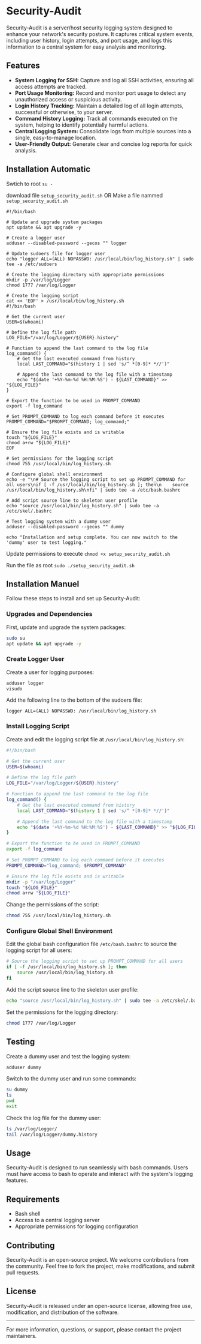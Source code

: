 # Security-Audit

Security-Audit is a server/host security logging system designed to enhance your network's security posture. It captures critical system events, including user history, login attempts, and port usage, and logs this information to a central system for easy analysis and monitoring.

## Features

- **System Logging for SSH:** Capture and log all SSH activities, ensuring all access attempts are tracked.
- **Port Usage Monitoring:** Record and monitor port usage to detect any unauthorized access or suspicious activity.
- **Login History Tracking:** Maintain a detailed log of all login attempts, successful or otherwise, to your server.
- **Command History Logging:** Track all commands executed on the system, helping to identify potentially harmful actions.
- **Central Logging System:** Consolidate logs from multiple sources into a single, easy-to-manage location.
- **User-Friendly Output:** Generate clear and concise log reports for quick analysis.

## Installation Automatic
Swtich to root `su -`

download file `setup_security_audit.sh`
OR 
Make a file nammed `setup_security_audit.sh`
```
#!/bin/bash

# Update and upgrade system packages
apt update && apt upgrade -y

# Create a logger user
adduser --disabled-password --gecos "" logger

# Update sudoers file for logger user
echo "logger ALL=(ALL) NOPASSWD: /usr/local/bin/log_history.sh" | sudo tee -a /etc/sudoers

# Create the logging directory with appropriate permissions
mkdir -p /var/log/Logger
chmod 1777 /var/log/Logger

# Create the logging script
cat << 'EOF' > /usr/local/bin/log_history.sh
#!/bin/bash

# Get the current user
USER=$(whoami)

# Define the log file path
LOG_FILE="/var/log/Logger/${USER}.history"

# Function to append the last command to the log file
log_command() {
    # Get the last executed command from history
    local LAST_COMMAND="$(history 1 | sed 's/^ *[0-9]* *//')"

    # Append the last command to the log file with a timestamp
    echo "$(date '+%Y-%m-%d %H:%M:%S') - ${LAST_COMMAND}" >> "${LOG_FILE}"
}

# Export the function to be used in PROMPT_COMMAND
export -f log_command

# Set PROMPT_COMMAND to log each command before it executes
PROMPT_COMMAND="$PROMPT_COMMAND; log_command;"

# Ensure the log file exists and is writable
touch "${LOG_FILE}"
chmod a+rw "${LOG_FILE}"
EOF

# Set permissions for the logging script
chmod 755 /usr/local/bin/log_history.sh

# Configure global shell environment
echo -e "\n# Source the logging script to set up PROMPT_COMMAND for all users\nif [ -f /usr/local/bin/log_history.sh ]; then\n    source /usr/local/bin/log_history.sh\nfi" | sudo tee -a /etc/bash.bashrc

# Add script source line to skeleton user profile
echo "source /usr/local/bin/log_history.sh" | sudo tee -a /etc/skel/.bashrc

# Test logging system with a dummy user
adduser --disabled-password --gecos "" dummy

echo "Installation and setup complete. You can now switch to the 'dummy' user to test logging."
```

Update permissions to execute
`chmod +x setup_security_audit.sh`

Run the file as root
`sudo ./setup_security_audit.sh`

## Installation Manuel

Follow these steps to install and set up Security-Audit:

### Upgrades and Dependencies

First, update and upgrade the system packages:

```bash
sudo su
apt update && apt upgrade -y
```

### Create Logger User

Create a user for logging purposes:

```bash
adduser logger
visudo
```

Add the following line to the bottom of the sudoers file:

```plaintext
logger ALL=(ALL) NOPASSWD: /usr/local/bin/log_history.sh
```

### Install Logging Script

Create and edit the logging script file at `/usr/local/bin/log_history.sh`:

```bash
#!/bin/bash

# Get the current user
USER=$(whoami)

# Define the log file path
LOG_FILE="/var/log/Logger/${USER}.history"

# Function to append the last command to the log file
log_command() {
    # Get the last executed command from history
    local LAST_COMMAND="$(history 1 | sed 's/^ *[0-9]* *//')"

    # Append the last command to the log file with a timestamp
    echo "$(date '+%Y-%m-%d %H:%M:%S') - ${LAST_COMMAND}" >> "${LOG_FILE}"
}

# Export the function to be used in PROMPT_COMMAND
export -f log_command

# Set PROMPT_COMMAND to log each command before it executes
PROMPT_COMMAND="log_command; $PROMPT_COMMAND"

# Ensure the log file exists and is writable
mkdir -p "/var/log/Logger"
touch "${LOG_FILE}"
chmod a+rw "${LOG_FILE}"
```

Change the permissions of the script:

```bash
chmod 755 /usr/local/bin/log_history.sh
```

### Configure Global Shell Environment

Edit the global bash configuration file `/etc/bash.bashrc` to source the logging script for all users:

```bash
# Source the logging script to set up PROMPT_COMMAND for all users
if [ -f /usr/local/bin/log_history.sh ]; then
    source /usr/local/bin/log_history.sh
fi
```

Add the script source line to the skeleton user profile:

```bash
echo "source /usr/local/bin/log_history.sh" | sudo tee -a /etc/skel/.bashrc
```

Set the permissions for the logging directory:

```bash
chmod 1777 /var/log/Logger
```

## Testing

Create a dummy user and test the logging system:

```bash
adduser dummy
```

Switch to the dummy user and run some commands:

```bash
su dummy
ls
pwd
exit
```

Check the log file for the dummy user:

```bash
ls /var/log/Logger/
tail /var/log/Logger/dummy.history
```

## Usage

Security-Audit is designed to run seamlessly with bash commands. Users must have access to bash to operate and interact with the system's logging features.

## Requirements

- Bash shell
- Access to a central logging server
- Appropriate permissions for logging configuration

## Contributing

Security-Audit is an open-source project. We welcome contributions from the community. Feel free to fork the project, make modifications, and submit pull requests.

## License

Security-Audit is released under an open-source license, allowing free use, modification, and distribution of the software.

---

For more information, questions, or support, please contact the project maintainers.
